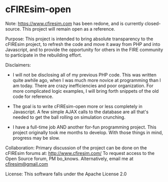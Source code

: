 cFIREsim-open
=============
Note: https://www.cfiresim.com has been redone, and is currently closed-source. This project will remain open as a reference. 

Purpose:  This project is intended to bring absolute transparency to the cFIREsim project, to refresh the code and move it away from PHP and into Javascript, and to provide the opportunity for others in the FIRE community to participate in the rebuilding effort.

Disclaimers:
- I will not be disclosing all of my previous PHP code. This was written quite awhile ago, when I was much more novice at programming than I am today. There are crazy inefficiencies and poor organization.  For more complicated logic examples, I will bring forth snippets of the old code for reference. 

- The goal is to write cFIREsim-open more or less completely in Javascript. A few simple AJAX calls to the database are all that's needed to get the ball rolling on simulation crunching. 

- I have a full-time job AND another for-fun programming project. This project originally took me months to develop.  With those things in mind, progress may be slow. 
	
Collaboration: Primary discussion of the project can be done on the cFIREsim forums at: http://www.cfiresim.com/    To request access to the Open Source forum, PM bo_knows. Alternatively, email me at cfiresim@gmail.com

License: This software falls under the Apache License 2.0
